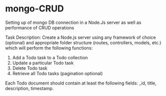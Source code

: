 # mongo-CRUD
Setting up of mongo DB connection in a Node.Js server as well as performance of CRUD operations

Task Description: Create a Node.js server using any framework of choice (optional) and appropriate folder structure (routes, controllers, models, etc.) which will perform the following functions:

1. Add a Todo task to a Todo collection
2. Update a particular Todo task
3. Delete Todo task
4. Retrieve all Todo tasks (pagination optional)

Each Todo document should contain at least the following fields: _id, title, description, timestamp.
